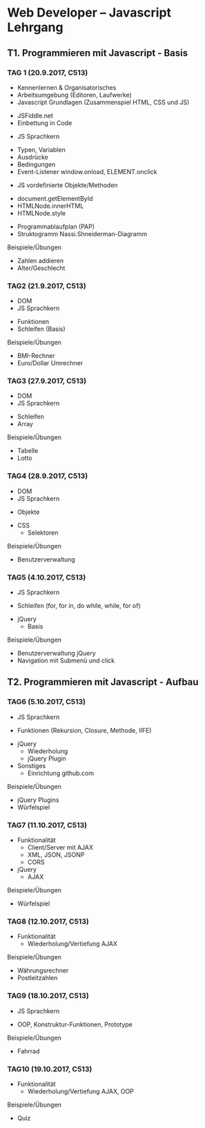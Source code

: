 #  Web Developer – Javascript Lehrgang
## T1. Programmieren mit Javascript - Basis
### TAG 1 (20.9.2017, C513)
-	Kennenlernen & Organisatorisches
-	Arbeitsumgebung (Editoren, Laufwerke)
-	Javascript Grundlagen (Zusammenspiel HTML, CSS und JS)
  * JSFiddle.net
  *	Einbettung in Code
-	JS Sprachkern
  *	Typen, Variablen
  *	Ausdrücke
  *	Bedingungen
  *	Event-Listener window.onload, ELEMENT.onclick
-	JS vordefinierte Objekte/Methoden
  *	document.getElementById
  *	HTMLNode.innerHTML
  *	HTMLNode.style
-	Programmablaufplan (PAP)
-	Struktogramm Nassi.Shneiderman-Diagramm

Beispiele/Übungen
- Zahlen addieren
- Alter/Geschlecht

### TAG2 (21.9.2017, C513)
-	DOM
-	JS Sprachkern
  *	Funktionen
  *	Schleifen (Basis)

Beispiele/Übungen
- BMI-Rechner
- Euro/Dollar Umrechner

### TAG3 (27.9.2017, C513)
-	DOM
-	JS Sprachkern
  *	Schleifen
  * Array

Beispiele/Übungen
- Tabelle
- Lotto

### TAG4 (28.9.2017, C513)
-	DOM
-	JS Sprachkern
  *	Objekte
- CSS
  * Selektoren

Beispiele/Übungen
- Benutzerverwaltung

### TAG5 (4.10.2017, C513)
-	JS Sprachkern
  *	Schleifen (for, for in, do while, while, for of)
- jQuery
  * Basis

Beispiele/Übungen
- Benutzerverwaltung jQuery
- Navigation mit Submenü und click

## T2. Programmieren mit Javascript - Aufbau
### TAG6 (5.10.2017, C513)
-	JS Sprachkern
  * Funktionen (Rekursion, Closure, Methode, IIFE)
- jQuery
  * Wiederholung
  * jQuery Plugin
- Sonstiges
  * Einrichtung github.com

Beispiele/Übungen
- jQuery Plugins
- Würfelspiel

### TAG7 (11.10.2017, C513)
- Funktionalität
  * Client/Server mit AJAX
  * XML, JSON, JSONP
  * CORS
- jQuery
  * AJAX

Beispiele/Übungen
- Würfelspiel

### TAG8 (12.10.2017, C513)
- Funktionalität
  * Wiederholung/Vertiefung AJAX

Beispiele/Übungen
- Währungsrechner
- Postleitzahlen

### TAG9 (18.10.2017, C513)
-	JS Sprachkern
  * OOP, Konstruktur-Funktionen, Prototype

Beispiele/Übungen
- Fahrrad

### TAG10 (19.10.2017, C513)
- Funktionalität
  * Wiederholung/Vertiefung AJAX, OOP

Beispiele/Übungen
- Quiz
